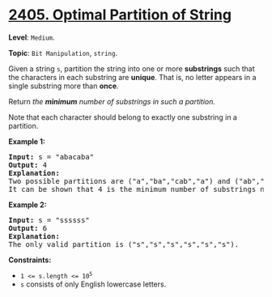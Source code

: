 # [2405. Optimal Partition of String](https://leetcode.com/problems/optimal-partition-of-string/)

**Level**: `Medium`.

**Topic**: `Bit Manipulation`, `string`.

Given a string <code>s</code>, partition the string into one or more <strong>substrings</strong> such that the characters in each substring are <strong>unique</strong>. That is, no letter appears in a single substring more than <strong>once</strong>.

Return <em>the <strong>minimum</strong> number of substrings in such a partition.</em>

Note that each character should belong to exactly one substring in a partition.

<strong>Example 1:</strong>

<pre><strong>Input:</strong> s = "abacaba"
<strong>Output:</strong> 4
<strong>Explanation:</strong>
Two possible partitions are ("a","ba","cab","a") and ("ab","a","ca","ba").
It can be shown that 4 is the minimum number of substrings needed.
</pre>

<strong>Example 2:</strong>

<pre><strong>Input:</strong> s = "ssssss"
<strong>Output:</strong> 6
<strong>Explanation:
</strong>The only valid partition is ("s","s","s","s","s","s").
</pre>

<strong>Constraints:</strong>

<ul>
 <li><code>1 &lt;= s.length &lt;= 10<sup>5</sup></code></li>
 <li><code>s</code> consists of only English lowercase letters.</li>
</ul>

